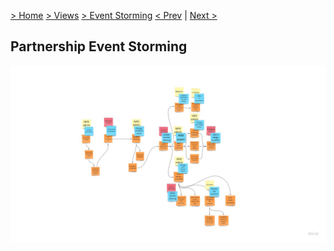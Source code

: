 [> Home](../../README.md) [> Views](../README.md)  [> Event Storming](README.md)
[< Prev](../4.1.FunctionalView/README.md)  |  [Next >](../4.3.Scenarios/README.md)

## Partnership Event Storming

![Partnership-Event-Storming.jpg](../../assets/images/partnership-event-storming.jpg)
